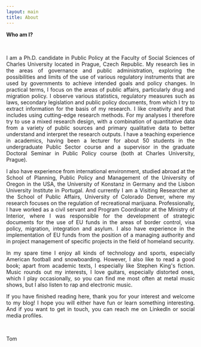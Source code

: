 ```yaml
---
layout: main
title: About
---
```


<b>Who am I?</b>

<br>

<p align="justify">I am a Ph.D. candidate in Public Policy at the Faculty of Social Sciences of Charles University located in Prague, Czech Republic. My research lies in the areas of governance and public administration, exploring the possibilities and limits of the use of various regulatory instruments that are used by governments to achieve intended goals and policy changes. In practical terms, I focus on the areas of public affairs, particularly drug and migration policy. I observe various statistics, regulatory measures such as laws, secondary legislation and public policy documents, from which I try to extract information for the basis of my research. I like creativity and that includes using cutting-edge research methods. For my analyses I therefore try to use a mixed research design, with a combination of quantitative data from a variety of public sources and primary qualitative data to better understand and interpret the research outputs. I have a teaching experience in academics, having been a lecturer for about 50 students in the undergraduate Public Sector course and a supervisor in the graduate Doctoral Seminar in Public Policy course (both at Charles University, Prague). </p>
  
<p align="justify">I also have experience from international environment, studied abroad at the School of Planning, Public Policy and Management of the University of Oregon in the USA, the University of Konstanz in Germany and the Lisbon University Institute in Portugal. And currently I am a Visiting Researcher at the School of Public Affairs, University of Colorado Denver, where my research focuses on the regulation of recreational marijuana. Professionally, I have worked as a civil servant and Program Coordinator at the Ministry of Interior, where I was responsible for the development of strategic documents for the use of EU funds in the areas of border control, visa policy, migration, integration and asylum. I also have experience in the implementation of EU funds from the position of a managing authority and in project management of specific projects in the field of homeland security. </p>

<p align="justify">In my spare time I enjoy all kinds of technology and sports, especially American football and snowboarding. However, I also like to read a good book; apart from academic texts, I especially like Stephen King's fiction. Music rounds out my interests, I love guitars, especially distorted ones, which I play occasionally, so you can find me most often at metal music shows, but I also listen to rap and electronic music. </p>

<p align="justify">If you have finished reading here, thank you for your interest and welcome to my blog! I hope you will either have fun or learn something interesting. And if you want to get in touch, you can reach me on LinkedIn or social media profiles.</p>

<br>

Tom



